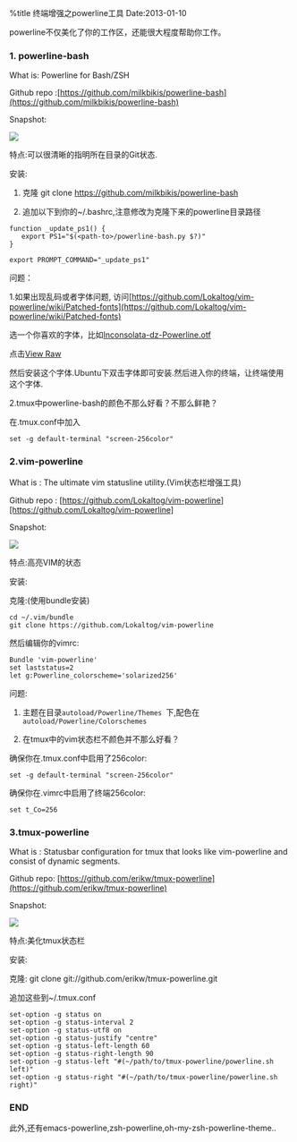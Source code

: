 %title 终端增强之powerline工具
Date:2013-01-10

powerline不仅美化了你的工作区，还能很大程度帮助你工作。

### 1. powerline-bash

What is: Powerline for Bash/ZSH

Github repo :[https://github.com/milkbikis/powerline-bash](https://github.com/milkbikis/powerline-bash)

Snapshot:

![](https://raw.github.com/hit9/blog-img-store/master/blog/other/11_0.png)

特点:可以很清晰的指明所在目录的Git状态.

安装: 

1. 克隆 git clone https://github.com/milkbikis/powerline-bash

2. 追加以下到你的~/.bashrc,注意修改<path-to>为克隆下来的powerline目录路径

```
function _update_ps1() {
   export PS1="$(<path-to>/powerline-bash.py $?)"
}

export PROMPT_COMMAND="_update_ps1"
```

问题：

1.如果出现乱码或者字体问题, 访问[https://github.com/Lokaltog/vim-powerline/wiki/Patched-fonts](https://github.com/Lokaltog/vim-powerline/wiki/Patched-fonts)

选一个你喜欢的字体，比如[Inconsolata-dz-Powerline.otf](https://gist.github.com/1595572)

点击[View Raw](https://gist.github.com/raw/1595572/51bdd743cc1cc551c49457fe1503061b9404183f/Inconsolata-dz-Powerline.otf)

然后安装这个字体.Ubuntu下双击字体即可安装.然后进入你的终端，让终端使用这个字体.

2.tmux中powerline-bash的颜色不那么好看？不那么鲜艳？

在.tmux.conf中加入

```
set -g default-terminal "screen-256color"
```

### 2.vim-powerline

What is : The ultimate vim statusline utility.(Vim状态栏增强工具)

Github repo : [https://github.com/Lokaltog/vim-powerline][https://github.com/Lokaltog/vim-powerline]

Snapshot:

![](https://raw.github.com/hit9/blog-img-store/master/blog/other/11_1.png)

特点:高亮VIM的状态

安装: 

克隆:(使用bundle安装)

```
cd ~/.vim/bundle
git clone https://github.com/Lokaltog/vim-powerline
```
然后编辑你的vimrc:

```
Bundle 'vim-powerline'
set laststatus=2
let g:Powerline_colorscheme='solarized256'
```

问题:

1. 主题在目录`autoload/Powerline/Themes `下,配色在` autoload/Powerline/Colorschemes`

2. 在tmux中的vim状态栏不颜色并不那么好看？

确保你在.tmux.conf中启用了256color:

```
set -g default-terminal "screen-256color"
```

确保你在.vimrc中启用了终端256color:

```
set t_Co=256
```

### 3.tmux-powerline

What is : Statusbar configuration for tmux that looks like vim-powerline and consist of dynamic segments. 

Github repo: [https://github.com/erikw/tmux-powerline](https://github.com/erikw/tmux-powerline)

Snapshot:

![](https://raw.github.com/hit9/blog-img-store/master/blog/other/11_2.png)

特点:美化tmux状态栏

安装:

克隆: git clone git://github.com/erikw/tmux-powerline.git

追加这些到~/.tmux.conf

```
set-option -g status on
set-option -g status-interval 2
set-option -g status-utf8 on
set-option -g status-justify "centre"
set-option -g status-left-length 60
set-option -g status-right-length 90
set-option -g status-left "#(~/path/to/tmux-powerline/powerline.sh left)"
set-option -g status-right "#(~/path/to/tmux-powerline/powerline.sh right)"
```

### END

此外,还有emacs-powerline,zsh-powerline,oh-my-zsh-powerline-theme..
